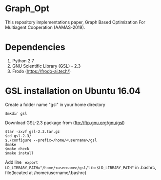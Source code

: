 # Graph_Opt

This repository implementations paper, Graph Based Optimization For Multiagent Cooperation (AAMAS-2019).



# Dependencies

1. Python 2.7
2. GNU Scientific Library (GSL) - 2.3
3. Frodo (https://frodo-ai.tech/)



# GSL installation on Ubuntu 16.04

Create a folder name "gsl" in your home directory

```
$mkdir gsl
```

Download GSL-2.3 package from (ftp://ftp.gnu.org/gnu/gsl)

```
$tar -zxvf gsl-2.3.tar.gz
$cd gsl-2.3/
$./configure --prefix=/home/<username>/gsl
$make
$make check
$make install
```

Add line  `` export LD_LIBRARY_PATH="/home/<username>/gsl/lib:$LD_LIBRARY_PATH"`` in .bashrc, file(located at /home/username/.bashrc)

 


